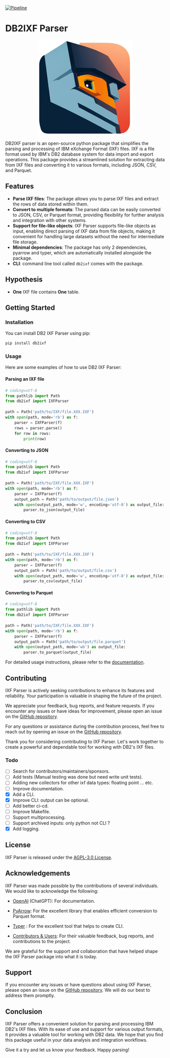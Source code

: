 [![Pipeline](https://github.com/ismailhammounou/db2ixf/actions/workflows/db2ixf.yml/badge.svg)](https://github.com/ismailhammounou/db2ixf/actions/workflows/db2ixf.yml)

# DB2IXF Parser

<div align="center">
  <img src="https://github.com/ismailhammounou/db2ixf/blob/main/resources/images/db2ixf-logo.png?raw=true" alt="Logo" width="300" height="300">
</div>

DB2IXF parser is an open-source python package that simplifies the parsing and
processing of IBM eXchange Format (IXF) files. IXF is a file format used by
IBM's DB2 database system for data import and export operations. This package
provides a streamlined solution for extracting data from IXF files and
converting it to various formats, including JSON, CSV, and Parquet.

## Features

- **Parse IXF files**: The package allows you to parse IXF files and extract the
  rows of data stored within them.
- **Convert to multiple formats**: The parsed data can be easily converted to
  JSON, CSV, or Parquet format, providing flexibility for further analysis and
  integration with other systems.
- **Support for file-like objects**: IXF Parser supports file-like objects as
  input, enabling direct parsing of IXF data from file objects, making it
  convenient for handling large datasets without the need for intermediate file
  storage.
- **Minimal dependencies**: The package has only 2 dependencies, pyarrow and
  typer, which are automatically installed alongside the package.
- **CLI**: command line tool called ``db2ixf`` comes with the package.


## Hypothesis

- **One** IXF file contains **One** table.


## Getting Started

### Installation

You can install DB2 IXF Parser using pip:

```bash
pip install db2ixf
```

### Usage

Here are some examples of how to use DB2 IXF Parser:

#### Parsing an IXF file

```python
# coding=utf-8
from pathlib import Path
from db2ixf import IXFParser

path = Path('path/to/IXF/file.XXX.IXF')
with open(path, mode='rb') as f:
	parser = IXFParser(f)
	rows = parser.parse()
	for row in rows:
		print(row)
```

#### Converting to JSON

```python
# coding=utf-8
from pathlib import Path
from db2ixf import IXFParser

path = Path('path/to/IXF/file.XXX.IXF')
with open(path, mode='rb') as f:
	parser = IXFParser(f)
	output_path = Path('path/to/output/file.json')
	with open(output_path, mode='w', encoding='utf-8') as output_file:
		parser.to_json(output_file)
```

#### Converting to CSV

```python
# coding=utf-8
from pathlib import Path
from db2ixf import IXFParser

path = Path('path/to/IXF/file.XXX.IXF')
with open(path, mode='rb') as f:
	parser = IXFParser(f)
	output_path = Path('path/to/output/file.csv')
	with open(output_path, mode='w', encoding='utf-8') as output_file:
		parser.to_csv(output_file)
```

#### Converting to Parquet

```python
# coding=utf-8
from pathlib import Path
from db2ixf import IXFParser

path = Path('path/to/IXF/file.XXX.IXF')
with open(path, mode='rb') as f:
	parser = IXFParser(f)
	output_path = Path('path/to/output/file.parquet')
	with open(output_path, mode='wb') as output_file:
		parser.to_parquet(output_file)
```

For detailed usage instructions, please refer to the
[documentation](https://github.com/ismailhammounou/db2ixf).

## Contributing

IXF Parser is actively seeking contributions to enhance its features and
reliability. Your participation is valuable in shaping the future of the
project.

We appreciate your feedback, bug reports, and feature requests. If you encounter
any issues or have ideas for improvement, please open an issue on the
[GitHub repository](https://github.com/ismailhammounou/db2ixf/issues).

For any questions or assistance during the contribution process, feel free to
reach out by opening an issue on the
[GitHub repository](https://github.com/ismailhammounou/db2ixf/issues).

Thank you for considering contributing to IXF Parser. Let's work together to
create a powerful and dependable tool for working with DB2's IXF files.

### Todo

- [ ] Search for contributors/maintainers/sponsors.
- [ ] Add tests (Manual testing was done but need write unit tests).
- [ ] Adding new collectors for other ixf data types: floating point ... etc.
- [ ] Improve documentation.
- [x] Add a CLI.
- [x] Improve CLI: output can be optional.
- [ ] Add better ci-cd.
- [ ] Improve Makefile.
- [ ] Support multiprocessing.
- [ ] Support archived inputs: only python not CLI ?
- [x] Add logging.

## License

IXF Parser is released under the
[AGPL-3.0 License](https://github.com/ismailhammounou/db2ixf/blob/main/LICENSE).

## Acknowledgements

IXF Parser was made possible by the contributions of several individuals. We
would like to acknowledge the following:

- [OpenAI](https://openai.com/) (ChatGPT): For documentation.

- [PyArrow](https://arrow.apache.org/): For the excellent library that enables
  efficient conversion to Parquet format.

- [Typer](https://typer.tiangolo.com/) : For the excellent tool that helps to
  create CLI.

- [Contributors \& Users](https://github.com/ismailhammounou/db2ixf/graphs/contributors):
  For their valuable feedback, bug reports, and contributions to the project.

We are grateful for the support and collaboration that have helped shape the IXF
Parser package into what it is today.

## Support

If you encounter any issues or have questions about using IXF Parser, please
open an issue on the
[GitHub repository](https://github.com/ismailhammounou/db2ixf/issues). We will
do our best to address them promptly.

## Conclusion

IXF Parser offers a convenient solution for parsing and processing IBM DB2's IXF
files. With its ease of use and support for various output formats, it provides
a valuable tool for working with DB2 data. We hope that you find this package
useful in your data analysis and integration workflows.

Give it a try and let us know your feedback. Happy parsing!